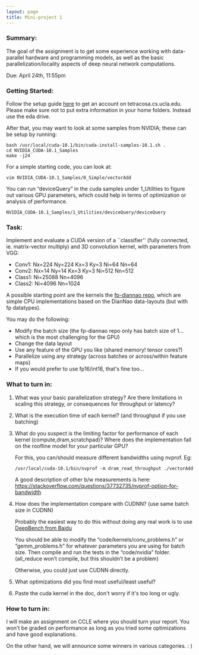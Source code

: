 ```yaml
---
layout: page
title: Mini-project 1
---
```


### Summary: 
The goal of the assignment is to get some experience working with data-parallel hardware and programming models, as well as the basic parallelization/locality aspects of deep neural network computations.   

Due: April 24th, 11:55pm

### Getting Started:

Follow the setup guide [here]({{site.baseurl}}/09-resources/) to get an account on tetracosa.cs.ucla.edu.  Please make sure not to put extra information in your home folders.  Instead use the eda drive.

After that, you may want to look at some samples from NVIDIA; these can be setup by running:

```
bash /usr/local/cuda-10.1/bin/cuda-install-samples-10.1.sh .
cd NVIDIA_CUDA-10.1_Samples
make -j24
```

For a simple starting code, you can look at:

```
vim NVIDIA_CUDA-10.1_Samples/0_Simple/vectorAdd
```

You can run “deviceQuery” in the cuda samples under 1_Utilities to figure out various GPU parameters, which could help in terms of optimization or analysis of performance.

```
NVIDIA_CUDA-10.1_Samples/1_Utilities/deviceQuery/deviceQuery
```

### Task:  
Implement and evaluate a CUDA version of a ``classifier'' (fully connected, ie. matrix-vector multiply) and 3D convolution kernel, with parameters from VGG:

* Conv1: Nx=224 Ny=224 Kx=3  Ky=3  Ni=64   Nn=64 
* Conv2: Nx=14 Ny=14     Kx=3  Ky=3  Ni=512 Nn=512
* Class1: Ni=25088 Nn=4096
* Class2: Ni=4096 Nn=1024

A possible starting point are the kernels the [fp-diannao repo](https://github.com/PolyArch/fp-diannao), which are simple CPU implementations based on the DianNao data-layouts (but with fp datatypes).

You may do the following:
* Modify the batch size (the fp-diannao repo only has batch size of 1... which is the most challenging for the GPU)
* Change the data layout
* Use any feature of the GPU you like (shared memory! tensor cores?)
* Parallelize using any strategy  (across batches or across/within feature maps)
* If you would prefer to use fp16/int16, that's fine too...

### What to turn in:

1. What was your basic parallelization strategy?  Are there limitations in scaling this strategy, or consequences for throughput or latency?

2. What is the execution time of each kernel? (and throughput if you use batching) 
 
3. What do you suspect is the limiting factor for performance of each kernel (compute,dram,scratchpad)?  Where does the implementation fall on the roofline model for your particular GPU?

    For this, you can/should measure different bandwidths using nvprof.  Eg:
  
    ```
    /usr/local/cuda-10.1/bin/nvprof -m dram_read_throughput ./vectorAdd
    ```
  
    A good description of other b/w measurements is here:
    https://stackoverflow.com/questions/37732735/nvprof-option-for-bandwidth

4. How does the implementation compare with CUDNN?  (use same batch size in CUDNN)
  
    Probably the easiest way to do this without doing any real work is to use
    [DeepBench from Baidu](https://github.com/baidu-research/DeepBench)
    
    You should be able to modify the “code/kernels/conv_problems.h” or
    “gemm_problems.h” for whatever parameters you are using for batch size.  Then
    compile and run the tests in the  “code/nvidia” folder.  (all_reduce won’t
    compile, but this shouldn’t be a problem)
    
    Otherwise, you could just use CUDNN directly.

5. What optimizations did you find most useful/least useful?

6. Paste the cuda kernel in the doc, don't worry if it's too long or ugly.

### How to turn in: 

I will make an assignment on CCLE where you should turn your report.  You won't
be graded on performance as long as you tried some optimizations and have good explanations.

On the other hand, we will announce some winners in various categories. : )


